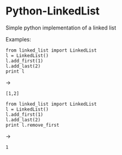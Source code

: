 # Python-LinkedList
Simple python implementation of a linked list

Examples:
```
from linked_list import LinkedList
l = LinkedList()
l.add_first(1)
l.add_last(2)
print l
```
->
```
[1,2]
```

```
from linked_list import LinkedList
l = LinkedList()
l.add_first(1)
l.add_last(2)
print l.remove_first
```
->
```
1
```
